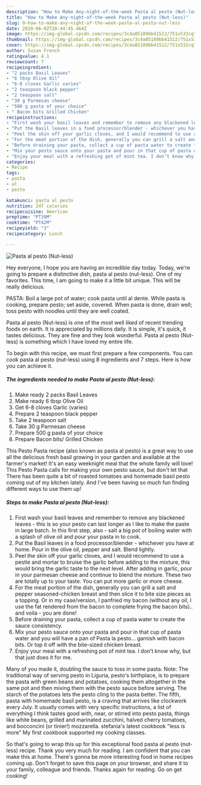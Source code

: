 ```yaml
---
description: "How to Make Any-night-of-the-week Pasta al pesto (Nut-less)"
title: "How to Make Any-night-of-the-week Pasta al pesto (Nut-less)"
slug: 9-how-to-make-any-night-of-the-week-pasta-al-pesto-nut-less
date: 2020-06-02T20:44:45.464Z
image: https://img-global.cpcdn.com/recipes/3c4a85189bb41512/751x532cq70/pasta-al-pesto-nut-less-recipe-main-photo.jpg
thumbnail: https://img-global.cpcdn.com/recipes/3c4a85189bb41512/751x532cq70/pasta-al-pesto-nut-less-recipe-main-photo.jpg
cover: https://img-global.cpcdn.com/recipes/3c4a85189bb41512/751x532cq70/pasta-al-pesto-nut-less-recipe-main-photo.jpg
author: Susan French
ratingvalue: 4.1
reviewcount: 7
recipeingredient:
- "2 packs Basil Leaves"
- "6 tbsp Olive Oil"
- "6-8 cloves Garlic varies"
- "2 teaspoon black pepper"
- "2 teaspoon salt"
- "30 g Parmesan cheese"
- "500 g pasta of your choice"
- " Bacon bits Grilled Chicken"
recipeinstructions:
- "First wash your basil leaves and remember to remove any blackened leaves - this is so your pesto can last longer as I like to make the paste in large batch. In this first step, also - salt a big pot of boiling water with a splash of olive oil and pour your pasta in to cook."
- "Put the Basil leaves in a food processor/blender - whichever you have at home. Pour in the olive oil, pepper and salt. Blend lightly."
- "Peel the skin off your garlic cloves, and I would recommend to use a pestle and mortar to bruise the garlic before adding to the mixture, this would bring the garlic taste to the next level. After adding in garlic, pour in your parmesan cheese and continue to blend the mixture. These two are totally up to your taste. You can put more garlic or more cheese."
- "For the meat portion of the dish, generally you can grill a salt and pepper seasoned-chicken breast and then slice it to bite size pieces as a topping. Or in my case/version, I panfried my bacon (without any oil, I use the fat rendered from the bacon to complete frying the bacon bits).. and voila - you are done!"
- "Before draining your pasta, collect a cup of pasta water to create the sauce consistency."
- "Mix your pesto sauce onto your pasta and pour in that cup of pasta water and you will have a pan of Pasta la pesto... garnish with bacon bits. Or top it off with the bite-sized chicken breast."
- "Enjoy your meal with a refreshing pot of mint tea. I don’t know why, but that just does it for me."
categories:
- Recipe
tags:
- pasta
- al
- pesto

katakunci: pasta al pesto 
nutrition: 247 calories
recipecuisine: American
preptime: "PT39M"
cooktime: "PT42M"
recipeyield: "3"
recipecategory: Lunch

---
```



![Pasta al pesto (Nut-less)](https://img-global.cpcdn.com/recipes/3c4a85189bb41512/751x532cq70/pasta-al-pesto-nut-less-recipe-main-photo.jpg)

Hey everyone, I hope you are having an incredible day today. Today, we're going to prepare a distinctive dish, pasta al pesto (nut-less). One of my favorites. This time, I am going to make it a little bit unique. This will be really delicious.

PASTA: Boil a large pot of water; cook pasta until al dente. While pasta is cooking, prepare pesto; set aside, covered. When pasta is done, drain well; toss pesto with noodles until they are well coated.

Pasta al pesto (Nut-less) is one of the most well liked of recent trending foods on earth. It is appreciated by millions daily. It is simple, it's quick, it tastes delicious. They are fine and they look wonderful. Pasta al pesto (Nut-less) is something which I have loved my entire life.


To begin with this recipe, we must first prepare a few components. You can cook pasta al pesto (nut-less) using 8 ingredients and 7 steps. Here is how you can achieve it.

<!--inarticleads1-->

##### The ingredients needed to make Pasta al pesto (Nut-less):

1. Make ready 2 packs Basil Leaves
1. Make ready 6 tbsp Olive Oil
1. Get 6-8 cloves Garlic (varies)
1. Prepare 2 teaspoon black pepper
1. Take 2 teaspoon salt
1. Take 30 g Parmesan cheese
1. Prepare 500 g pasta of your choice
1. Prepare  Bacon bits/ Grilled Chicken


This Pesto Pasta recipe (also known as pasta al pesto) is a great way to use all the delicious fresh basil growing in your garden and available at the farmer&#39;s market! It&#39;s an easy weeknight meal that the whole family will love! This Pesto Pasta calls for making your own pesto sauce, but don&#39;t let that There has been quite a bit of roasted tomatoes and homemade basil pesto coming out of my kitchen lately. And I&#39;ve been having so much fun finding different ways to use them up! 

<!--inarticleads2-->

##### Steps to make Pasta al pesto (Nut-less):

1. First wash your basil leaves and remember to remove any blackened leaves - this is so your pesto can last longer as I like to make the paste in large batch. In this first step, also - salt a big pot of boiling water with a splash of olive oil and pour your pasta in to cook.
1. Put the Basil leaves in a food processor/blender - whichever you have at home. Pour in the olive oil, pepper and salt. Blend lightly.
1. Peel the skin off your garlic cloves, and I would recommend to use a pestle and mortar to bruise the garlic before adding to the mixture, this would bring the garlic taste to the next level. After adding in garlic, pour in your parmesan cheese and continue to blend the mixture. These two are totally up to your taste. You can put more garlic or more cheese.
1. For the meat portion of the dish, generally you can grill a salt and pepper seasoned-chicken breast and then slice it to bite size pieces as a topping. Or in my case/version, I panfried my bacon (without any oil, I use the fat rendered from the bacon to complete frying the bacon bits).. and voila - you are done!
1. Before draining your pasta, collect a cup of pasta water to create the sauce consistency.
1. Mix your pesto sauce onto your pasta and pour in that cup of pasta water and you will have a pan of Pasta la pesto... garnish with bacon bits. Or top it off with the bite-sized chicken breast.
1. Enjoy your meal with a refreshing pot of mint tea. I don’t know why, but that just does it for me.


Many of you made it, doubling the sauce to toss in some pasta. Note: The traditional way of serving pesto in Liguria, pesto&#39;s birthplace, is to prepare the pasta with green beans and potatoes, cooking them altogether in the same pot and then mixing them with the pesto sauce before serving. The starch of the potatoes lets the pesto cling to the pasta better. The fifth, pasta with homemade basil pesto, is a craving that arrives like clockwork every July. It usually comes with very specific instructions, a list of everything I think tastes good with, near, or stirred into pesto pasta, things like white beans, grilled and marinated zucchini, halved cherry tomatoes, and bocconcini (or tinier!) mozzarella. stefania&#39;s latest cookbook &#34;less is more&#34; My first cookbook supported my cooking classes. 

So that's going to wrap this up for this exceptional food pasta al pesto (nut-less) recipe. Thank you very much for reading. I am confident that you can make this at home. There's gonna be more interesting food in home recipes coming up. Don't forget to save this page on your browser, and share it to your family, colleague and friends. Thanks again for reading. Go on get cooking!
